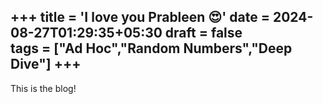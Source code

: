 +++
title = 'I love you Prableen 😍' 
date = 2024-08-27T01:29:35+05:30
draft = false   
tags = ["Ad Hoc","Random Numbers","Deep Dive"]
+++  
--- 

This is the blog!